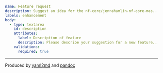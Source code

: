 ```yaml
name: Feature request
description: Suggest an idea for the nf-core/jennahamlin-nf-core-mas..
labels: enhancement
body:
  - type: textarea
    id: description
    attributes:
      label: Description of feature
      description: Please describe your suggestion for a new feature..
    validations:
      required: true
```
---- 

Produced by [yaml2md](https://www.google.com) and [pandoc](pandoc.org)
